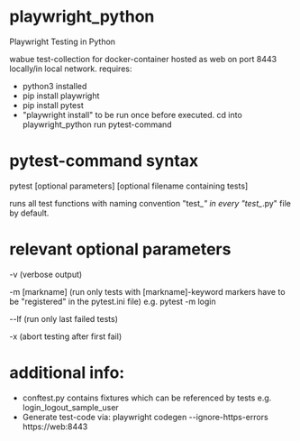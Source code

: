 # playwright_python
Playwright Testing in Python

wabue test-collection for docker-container hosted as web on port 8443 locally/in local network.
requires: 
- python3 installed
- pip install playwright
- pip install pytest 
- "playwright install" to be run once before executed.
cd into playwright_python
run pytest-command

# pytest-command syntax

pytest [optional parameters] [optional filename containing tests]

runs all test functions with naming convention "test_*" in every "test_*.py" file by default.

# relevant optional parameters
  -v (verbose output)
  
  -m [markname] (run only tests with [markname]-keyword markers have to be "registered" in the pytest.ini file) e.g. pytest -m login
  
  --lf (run only last failed tests)
  
  -x (abort testing after first fail)

# additional info:
- conftest.py contains fixtures which can be referenced by tests e.g. login_logout_sample_user
- Generate test-code via: playwright codegen --ignore-https-errors https://web:8443
